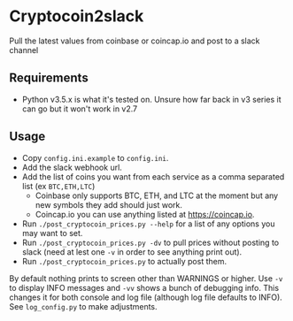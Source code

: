 # Cryptocoin2slack

Pull the latest values from coinbase or coincap.io and post to a slack channel

## Requirements

- Python v3.5.x is what it's tested on.  Unsure how far back in v3 series it can go but it won't work in v2.7

## Usage

* Copy `config.ini.example` to `config.ini`.
* Add the slack webhook url.
* Add the list of coins you want from each service as a comma separated list (ex `BTC,ETH,LTC`)
    * Coinbase only supports BTC, ETH, and LTC at the moment but any new symbols they add should just work.
    * Coincap.io you can use anything listed at https://coincap.io.
* Run `./post_cryptocoin_prices.py --help` for a list of any options you may want to set.
* Run `./post_cryptocoin_prices.py -dv` to pull prices without posting to slack (need at lest one `-v` in order to see anything print out).
* Run `./post_cryptocoin_prices.py` to actually post them.

By default nothing prints to screen other than WARNINGS or higher. Use `-v` to display INFO messages and `-vv` shows a bunch of debugging info. This changes it for both console and log file (although log file defaults to INFO).  See `log_config.py` to make adjustments.
